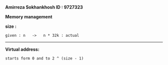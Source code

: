 **Amirreza Sokhankhosh ID : 9727323**

**Memory management**

**size :** 

`given : n   ->   n * 32k : actual`

****

**Virtual address:**

`starts form 0 and to 2 ^ (size - 1)`